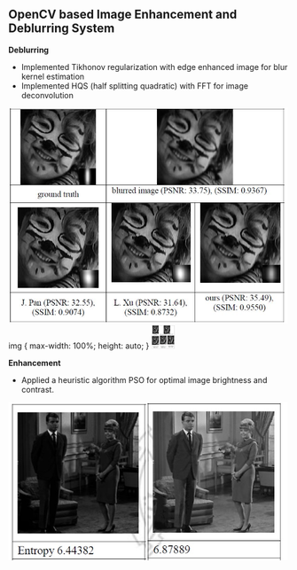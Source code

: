 <h2>OpenCV based Image Enhancement and Deblurring System</h2>

<b>Deblurring</b>
-	Implemented Tikhonov regularization with edge enhanced image for blur kernel estimation
-	Implemented HQS (half splitting quadratic) with FFT for image deconvolution

![alt text](https://github.com/dryadd44651/Enhancement-and-Deblurring/blob/master/deblur.JPG?raw=true)
img {
  max-width: 100%;
  height: auto;
}
<img src="https://github.com/dryadd44651/Enhancement-and-Deblurring/blob/master/deblur.JPG?raw=true" alt="Smiley face" height="42" width="42">

<b>Enhancement</b>
-	Applied a heuristic algorithm PSO for optimal image brightness and contrast.

![alt text](https://github.com/dryadd44651/Enhancement-and-Deblurring/blob/master/enhance.jpg?raw=true)


